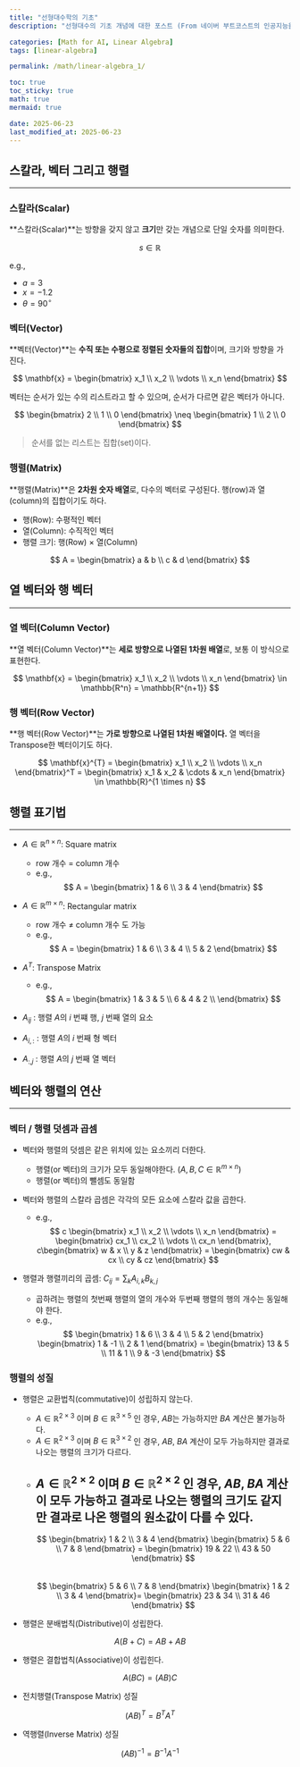 ```yaml
---
title: "선형대수학의 기초"
description: "선형대수의 기초 개념에 대한 포스트 (From 네이버 부트코스트의 인공지능을 위한 선형대수 강의)"

categories: [Math for AI, Linear Algebra]
tags: [linear-algebra]

permalink: /math/linear-algebra_1/

toc: true
toc_sticky: true
math: true
mermaid: true

date: 2025-06-23
last_modified_at: 2025-06-23
---
```


## 스칼라, 벡터 그리고 행렬
---------

### 스칼라(Scalar)

**스칼라(Scalar)**는 방향을 갖지 않고 **크기**만 갖는 개념으로 단일 숫자를 의미한다. 

$$s \in \mathbb{R}$$

e.g.,
- $a = 3$
- $x = -1.2$
- $\theta = 90^\circ$

### 벡터(Vector)

**벡터(Vector)**는 **수직 또는 수평으로 정렬된 숫자들의 집합**이며, 크기와 방향을 가진다.

$$
\mathbf{x} = \begin{bmatrix}
x_1 \\
x_2 \\
\vdots \\
x_n
\end{bmatrix}
$$

벡터는 순서가 있는 수의 리스트라고 할 수 있으며, 순서가 다르면 같은 벡터가 아니다.

$$
\begin{bmatrix}
2 \\
1 \\
0
\end{bmatrix} \neq
\begin{bmatrix}
1 \\
2 \\
0
\end{bmatrix}
$$


> 순서를 없는 리스트는 집합(set)이다.

### 행렬(Matrix)

**행렬(Matrix)**은 **2차원 숫자 배열**로, 다수의 벡터로 구성된다. 행(row)과 열(column)의 집합이기도 하다.

- 행(Row): 수평적인 벡터
- 열(Column): 수직적인 벡터
- 행렬 크기: 행(Row) $\times$ 열(Column)

$$
A = \begin{bmatrix}
a & b \\
c & d
\end{bmatrix}
$$

## 열 벡터와 행 벡터
-------

### 열 벡터(Column Vector)

**열 벡터(Column Vector)**는 **세로 방향으로 나열된 1차원 배열**로, 보통 이 방식으로 표현한다.

$$
\mathbf{x} = \begin{bmatrix}
x_1 \\
x_2 \\
\vdots \\
x_n
\end{bmatrix} \in \mathbb{R^n} = \mathbb{R^{n+1}}
$$

### 행 벡터(Row Vector)

**행 벡터(Row Vector)**는 **가로 방향으로 나열된 1차원 배열이다.** 열 벡터을 Transpose한 벡터이기도 하다.

$$
\mathbf{x}^{T} = \begin{bmatrix}
x_1 \\
x_2 \\
\vdots \\
x_n
\end{bmatrix}^T = \begin{bmatrix}
x_1 & x_2 & \cdots & x_n
\end{bmatrix} \in \mathbb{R}^{1 \times n}
$$

## 행렬 표기법
--------

- $A \in \mathbb{R}^{n \times n}$: Square matrix
    - row 개수 = column 개수
    - e.g., 
        $$
        A = \begin{bmatrix}
        1 & 6 \\
        3 & 4
        \end{bmatrix}
        $$
- $A \in \mathbb{R}^{m \times n}$: Rectangular matrix
    - row 개수 $\neq$ column 개수 도 가능
    - e.g., 
        $$
        A = \begin{bmatrix}
        1 & 6 \\
        3 & 4 \\
        5 & 2
        \end{bmatrix}
        $$
- $A^T$: Transpose Matrix
    - e.g.,
        $$
        A = \begin{bmatrix}
        1 & 3 & 5 \\
        6 & 4 & 2 \\
        \end{bmatrix}
        $$

- $A_{ij}$ : 행렬 $A$의 $i$ 번쨰 행, $j$ 번째 열의 요소
- $A_{i,:}$ : 행렬 $A$의 $i$ 번째 형 벡터
- $A_{:,j}$ : 행렬 $A$의 $j$ 번째 열 벡터
    
## 벡터와 행렬의 연산
-----

### 벡터 / 행렬 덧셈과 곱셈

- 벡터와 행렬의 덧셈은 같은 위치에 있는 요소끼리 더한다.
    - 행렬(or 벡터)의 크기가 모두 동일해야한다. ($A, B, C \in \mathbb{R}^{m \times n}$)
    - 행렬(or 벡터)의 뺄셈도 동일함

- 벡터와 행렬의 스칼라 곱셈은 각각의 모든 요소에 스칼라 값을 곱한다.
    - e.g.,
      $$ 
        c \begin{bmatrix}
        x_1 \\
        x_2 \\
        \vdots \\
        x_n
        \end{bmatrix} = 
        \begin{bmatrix}
        cx_1 \\
        cx_2 \\
        \vdots \\
        cx_n
        \end{bmatrix}, 
        c\begin{bmatrix}
        w & x \\
        y & z
        \end{bmatrix} =
        \begin{bmatrix}
        cw & cx \\
        cy & cz
        \end{bmatrix}
        $$

- 행렬과 행렬끼리의 곱셈: $C_{ij} = \sum_{k}A_{i, k}B_{k, j}$
    - 곱하려는 행렬의 첫번째 행렬의 열의 개수와 두번째 행렬의 행의 개수는 동일해야 한다.
    - e.g.,
    $$
     \begin{bmatrix}
        1 & 6 \\
        3 & 4 \\
        5 & 2
        \end{bmatrix}
        \begin{bmatrix}
        1 & -1 \\
        2 & 1
        \end{bmatrix} = 
         \begin{bmatrix}
        13 & 5 \\
        11 & 1 \\
        9 & -3
        \end{bmatrix}
        $$

### 행렬의 성질

- 행렬은 교환법칙(commutative)이 성립하지 않는다.

    - $A \in \mathbb{R}^{2 \times 3}$ 이며 $B \in \mathbb{R}^{3 \times 5}$ 인 경우, $AB$는 가능하지만 $BA$ 계산은 불가능하다.
    - $A \in \mathbb{R}^{2 \times 3}$ 이며 $B \in \mathbb{R}^{3 \times 2}$ 인 경우, $AB$, $BA$ 계산이 모두 가능하지만 결과로 나오는 행렬의 크기가 다르다.
    - $A \in \mathbb{R}^{2 \times 2}$ 이며 $B \in \mathbb{R}^{2 \times 2}$ 인 경우, $AB$, $BA$ 계산이 모두 가능하고 결과로 나오는 행렬의 크기도 같지만 결과로 나온 행렬의 원소값이 다를 수 있다.
        - 
        $$
        \begin{bmatrix}
        1 & 2 \\
        3 & 4
        \end{bmatrix}
        \begin{bmatrix}
        5 & 6 \\
        7 & 8
        \end{bmatrix} = 
        \begin{bmatrix}
        19 & 22 \\
        43 & 50
        \end{bmatrix}
        $$
        <br>
        $$
        \begin{bmatrix}
        5 & 6 \\
        7 & 8
        \end{bmatrix}
        \begin{bmatrix}
        1 & 2 \\
        3 & 4
        \end{bmatrix}=
        \begin{bmatrix}
        23 & 34 \\
        31 & 46
        \end{bmatrix}
        $$
        




- 행렬은 분배법칙(Distributive)이 성립한다.

$$
A(B + C) = AB + AB
$$

- 행렬은 결합법칙(Associative)이 성립힌다.

$$
A(BC) = (AB)C
$$

- 전치행렬(Transpose Matrix) 성질

$$
(AB)^T = B^TA^T
$$

- 역행렬(Inverse Matrix) 성질

$$
(AB)^{-1} = B^{-1}A^{-1}
$$